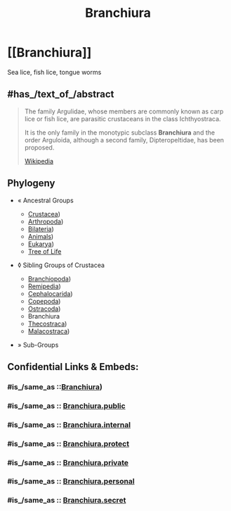 ﻿---
aliases:
- Branchiura
- Argulidae
- "fish lice"
- "carp lice"
title: Branchiura
---

# [[Branchiura]] 

Sea lice, fish lice, tongue worms 

## #has_/text_of_/abstract 

> The family Argulidae, whose members are commonly known as carp lice or fish lice, 
> are parasitic crustaceans in the class Ichthyostraca. 
> 
> It is the only family in the monotypic subclass **Branchiura** and the order Arguloida, 
> although a second family, Dipteropeltidae, has been proposed.
>
> [Wikipedia](https://en.wikipedia.org/wiki/Argulidae) 


## Phylogeny 

-   « Ancestral Groups  
    -  [Crustacea](../Crustacea.md))
    -  [Arthropoda](../../Arthropoda.md))
    -  [Bilateria](../../../Bilateria.md))
    -  [Animals](../../../../Animals.md))
    -  [Eukarya](../../../../../Eukarya.md))
    -   [Tree of Life](../../../../../Tree_of_Life.md)

-   ◊ Sibling Groups of  Crustacea
    -  [Branchiopoda](Branchiopoda.md))
    -  [Remipedia](Remipedia.md))
    -  [Cephalocarida](Cephalocarida.md))
    -  [Copepoda](Copepoda.md))
    -  [Ostracoda](Ostracoda.md))
    -   Branchiura
    -  [Thecostraca](Thecostraca.md))
    -  [Malacostraca](Malacostraca.md))

-   » Sub-Groups 


## Confidential Links & Embeds: 

### #is_/same_as ::[Branchiura](Branchiura.md)) 

### #is_/same_as :: [Branchiura.public](/_public/bio/bio~Domain/Eukarya/Animals/Bilateria/Arthropoda/Crustacea/Branchiura.public.md) 

### #is_/same_as :: [Branchiura.internal](/_internal/bio/bio~Domain/Eukarya/Animals/Bilateria/Arthropoda/Crustacea/Branchiura.internal.md) 

### #is_/same_as :: [Branchiura.protect](/_protect/bio/bio~Domain/Eukarya/Animals/Bilateria/Arthropoda/Crustacea/Branchiura.protect.md) 

### #is_/same_as :: [Branchiura.private](/_private/bio/bio~Domain/Eukarya/Animals/Bilateria/Arthropoda/Crustacea/Branchiura.private.md) 

### #is_/same_as :: [Branchiura.personal](/_personal/bio/bio~Domain/Eukarya/Animals/Bilateria/Arthropoda/Crustacea/Branchiura.personal.md) 

### #is_/same_as :: [Branchiura.secret](/_secret/bio/bio~Domain/Eukarya/Animals/Bilateria/Arthropoda/Crustacea/Branchiura.secret.md)

